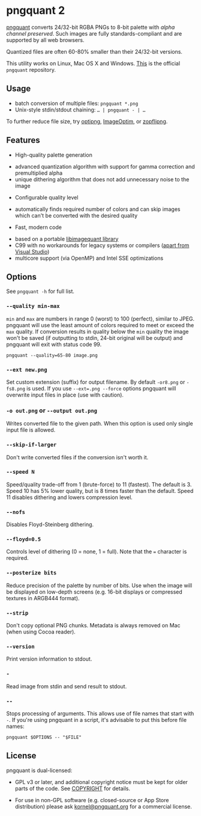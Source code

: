 # pngquant 2

[pngquant](https://pngquant.org) converts 24/32-bit RGBA PNGs to 8-bit palette with *alpha channel preserved*.
Such images are fully standards-compliant and are supported by all web browsers.

Quantized files are often 60-80% smaller than their 24/32-bit versions.

This utility works on Linux, Mac OS X and Windows. [This](https://github.com/pornel/pngquant) is the official `pngquant` repository.

## Usage

- batch conversion of multiple files: `pngquant *.png`
- Unix-style stdin/stdout chaining: `… | pngquant - | …`

To further reduce file size, try [optipng](http://optipng.sourceforge.net), [ImageOptim](https://imageoptim.com), or [zopflipng](https://github.com/google/zopfli).

## Features

 * High-quality palette generation
  - advanced quantization algorithm with support for gamma correction and premultiplied alpha
  - unique dithering algorithm that does not add unnecessary noise to the image

 * Configurable quality level
  - automatically finds required number of colors and can skip images which can't be converted with the desired quality

 * Fast, modern code
  - based on a portable [libimagequant library](https://github.com/ImageOptim/libimagequant)
  - C99 with no workarounds for legacy systems or compilers ([apart from Visual Studio](https://github.com/pornel/pngquant/tree/msvc))
  - multicore support (via OpenMP) and Intel SSE optimizations

## Options

See `pngquant -h` for full list.

### `--quality min-max`

`min` and `max` are numbers in range 0 (worst) to 100 (perfect), similar to JPEG. pngquant will use the least amount of colors required to meet or exceed the `max` quality. If conversion results in quality below the `min` quality the image won't be saved (if outputting to stdin, 24-bit original will be output) and pngquant will exit with status code 99.

    pngquant --quality=65-80 image.png

### `--ext new.png`

Set custom extension (suffix) for output filename. By default `-or8.png` or `-fs8.png` is used. If you use `--ext=.png --force` options pngquant will overwrite input files in place (use with caution).

### `-o out.png` or `--output out.png`

Writes converted file to the given path. When this option is used only single input file is allowed.

### `--skip-if-larger`

Don't write converted files if the conversion isn't worth it.

### `--speed N`

Speed/quality trade-off from 1 (brute-force) to 11 (fastest). The default is 3. Speed 10 has 5% lower quality, but is 8 times faster than the default. Speed 11 disables dithering and lowers compression level.

### `--nofs`

Disables Floyd-Steinberg dithering.

### `--floyd=0.5`

Controls level of dithering (0 = none, 1 = full). Note that the `=` character is required.

### `--posterize bits`

Reduce precision of the palette by number of bits. Use when the image will be displayed on low-depth screens (e.g. 16-bit displays or compressed textures in ARGB444 format).

### `--strip`

Don't copy optional PNG chunks. Metadata is always removed on Mac (when using Cocoa reader).

### `--version`

Print version information to stdout.

### `-`

Read image from stdin and send result to stdout.

### `--`

Stops processing of arguments. This allows use of file names that start with `-`. If you're using pngquant in a script, it's advisable to put this before file names:

    pngquant $OPTIONS -- "$FILE"

## License

pngquant is dual-licensed:

* GPL v3 or later, and additional copyright notice must be kept for older parts of the code. See [COPYRIGHT](https://github.com/pornel/pngquant/blob/master/COPYRIGHT) for details.

* For use in non-GPL software (e.g. closed-source or App Store distribution) please ask kornel@pngquant.org for a commercial license.
